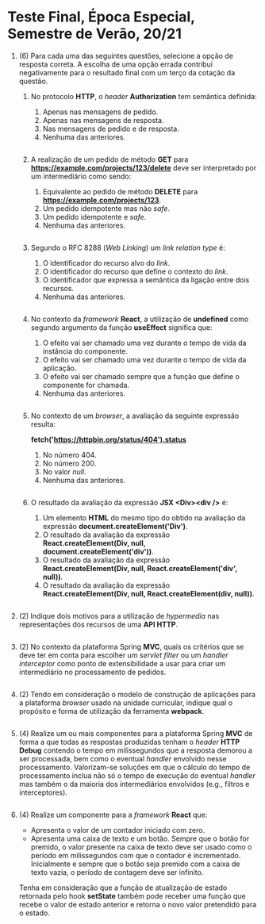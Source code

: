 # Teste Final, Época Especial, Semestre de Verão, 20/21

1. (6) Para cada uma das seguintes questões, selecione a opção de resposta correta. A escolha de uma opção errada contribui negativamente para o resultado final com um terço da cotação da questão.

    1. No protocolo **HTTP**, o *header* **Authorization** tem semântica definida:
        1. Apenas nas mensagens de pedido.
        2. Apenas nas mensagens de resposta.
        3. Nas mensagens de pedido e de resposta.
        4. Nenhuma das anteriores.

        ```
        ```

    2. A realização de um pedido de método **GET** para **https://example.com/projects/123/delete** deve ser interpretado por um intermediário como sendo:
        1. Equivalente ao pedido de método **DELETE** para **https://example.com/projects/123**.
        2. Um pedido idempotente mas não *safe*.
        3. Um pedido idempotente e *safe*.
        4. Nenhuma das anteriores.

        ```
        ```

    3. Segundo o RFC 8288 (*Web Linking*) um *link relation type* é:
        1. O identificador do recurso alvo do *link*.
        2. O identificador do recurso que define o contexto do *link*.
        3. O identificador que expressa a semântica da ligação entre dois recursos.
        4. Nenhuma das anteriores.

        ```
        ```

    4. No contexto da *framework* **React**, a utilização de **undefined** como segundo argumento da função **useEffect** significa que:
        1. O efeito vai ser chamado uma vez durante o tempo de vida da instância do componente.
        2. O efeito vai ser chamado uma vez durante o tempo de vida da aplicação.
        3. O efeito vai ser chamado sempre que a função que define o componente for chamada.
        4. Nenhuma das anteriores.

        ```
        ```

    5. No contexto de um *browser*, a avaliação da seguinte expressão resulta:
        
        **fetch('https://httpbin.org/status/404').status**
        
        1. No número 404.
        2. No número 200.
        3. No valor *null*.
        4. Nenhuma das anteriores.

        ```
        ```

    6. O resultado da avaliação da expressão **JSX \<Div>\<div /></Div>** é:

        1. Um elemento **HTML** do mesmo tipo do obtido na avaliação da expressão **document.createElement('Div')**.
        2. O resultado da avaliação da expressão **React.createElement(Div, null, document.createElement('div'))**.
        3. O resultado da avaliação da expressão **React.createElement(Div, null, React.createElement('div', null))**.
        4. O resultado da avaliação da expressão **React.createElement(Div, null, React.createElement(div, null))**.

        ```
        ```

2. (2) Indique dois motivos para a utilização de *hypermedia* nas representações dos recursos de uma **API HTTP**.

    ```
    ```
        
3. (2) No contexto da plataforma Spring **MVC**, quais os critérios que se deve ter em conta para escolher um *servlet filter* ou um *handler interceptor* como ponto de extensibilidade a usar para criar um intermediário no processamento de pedidos.

    ```
    ```
       
4. (2) Tendo em consideração o modelo de construção de aplicações para a plataforma *browser* usado na unidade curricular, indique qual o propósito e forma de utilização da ferramenta **webpack**.

    ```
    ```
       
5. (4) Realize um ou mais componentes para a plataforma Spring **MVC** de forma a que todas as respostas produzidas tenham o *header* **HTTP Debug** contendo o tempo em milissegundos que a resposta demorou a ser processada, bem como o eventual *handler* envolvido nesse processamento. Valorizam-se soluções em que o cálculo do tempo de processamento inclua não só o tempo de execução do eventual *handler* mas também o da maioria dos intermediários envolvidos (e.g., filtros e interceptores).

    ```
    ```
       
6. (4) Realize um componente para a *framework* **React** que:
    - Apresenta o valor de um contador iniciado com zero.
    - Apresenta uma caixa de texto e um botão. Sempre que o botão for premido, o valor presente na caixa de texto deve ser usado como o período em milissegundos com que o contador é incrementado. Inicialmente e sempre que o botão seja premido com a caixa de texto vazia, o período de contagem deve ser infinito.
    
    Tenha em consideração que a função de atualização de estado retornada pelo hook **setState** também pode receber uma função que recebe o valor de estado anterior e retorna o novo valor pretendido para o estado.

    ```
    ```
